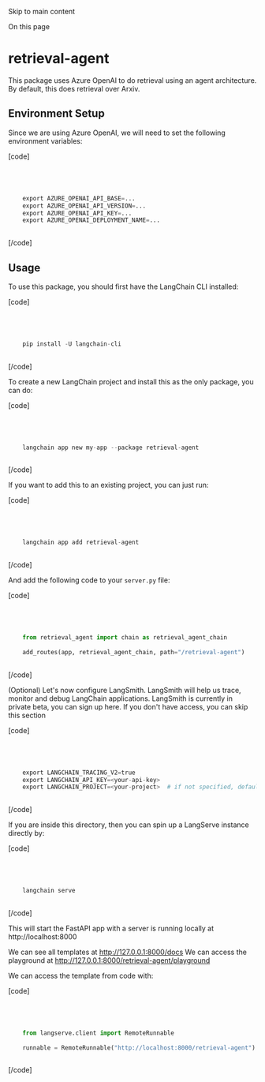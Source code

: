 

Skip to main content

On this page

# retrieval-agent

This package uses Azure OpenAI to do retrieval using an agent architecture. By default, this does retrieval over Arxiv.

## Environment Setup​

Since we are using Azure OpenAI, we will need to set the following environment variables:

[code]
```python




    export AZURE_OPENAI_API_BASE=...  
    export AZURE_OPENAI_API_VERSION=...  
    export AZURE_OPENAI_API_KEY=...  
    export AZURE_OPENAI_DEPLOYMENT_NAME=...  
    


```
[/code]


## Usage​

To use this package, you should first have the LangChain CLI installed:

[code]
```python




    pip install -U langchain-cli  
    


```
[/code]


To create a new LangChain project and install this as the only package, you can do:

[code]
```python




    langchain app new my-app --package retrieval-agent  
    


```
[/code]


If you want to add this to an existing project, you can just run:

[code]
```python




    langchain app add retrieval-agent  
    


```
[/code]


And add the following code to your `server.py` file:

[code]
```python




    from retrieval_agent import chain as retrieval_agent_chain  
      
    add_routes(app, retrieval_agent_chain, path="/retrieval-agent")  
    


```
[/code]


(Optional) Let's now configure LangSmith. LangSmith will help us trace, monitor and debug LangChain applications. LangSmith is currently in private beta, you can sign up here. If you don't have
access, you can skip this section

[code]
```python




    export LANGCHAIN_TRACING_V2=true  
    export LANGCHAIN_API_KEY=<your-api-key>  
    export LANGCHAIN_PROJECT=<your-project>  # if not specified, defaults to "default"  
    


```
[/code]


If you are inside this directory, then you can spin up a LangServe instance directly by:

[code]
```python




    langchain serve  
    


```
[/code]


This will start the FastAPI app with a server is running locally at http://localhost:8000

We can see all templates at http://127.0.0.1:8000/docs We can access the playground at http://127.0.0.1:8000/retrieval-agent/playground

We can access the template from code with:

[code]
```python




    from langserve.client import RemoteRunnable  
      
    runnable = RemoteRunnable("http://localhost:8000/retrieval-agent")  
    


```
[/code]


